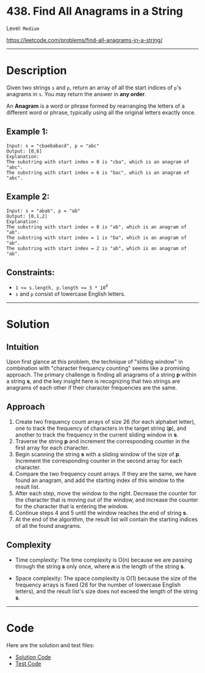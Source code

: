 # 438. Find All Anagrams in a String

Level: `Medium`

https://leetcode.com/problems/find-all-anagrams-in-a-string/

---

# Description

Given two strings `s` and `p`, return an array of all the start indices of `p`'s anagrams in `s`. You may return the answer in **any order**.

An **Anagram** is a word or phrase formed by rearranging the letters of a different word or phrase, typically using all the original letters exactly once.

## Example 1:

    Input: s = "cbaebabacd", p = "abc"
    Output: [0,6]
    Explanation:
    The substring with start index = 0 is "cba", which is an anagram of "abc".
    The substring with start index = 6 is "bac", which is an anagram of "abc".

## Example 2:

    Input: s = "abab", p = "ab"
    Output: [0,1,2]
    Explanation:
    The substring with start index = 0 is "ab", which is an anagram of "ab".
    The substring with start index = 1 is "ba", which is an anagram of "ab".
    The substring with start index = 2 is "ab", which is an anagram of "ab".

## Constraints:

- `1 <= s.length, p.length <= 3 * 10`<sup>`4`</sup>
- `s` and `p` consist of lowercase English letters.

---

# Solution

## Intuition
Upon first glance at this problem, the technique of "sliding window" in combination with "character frequency counting" seems like a promising approach. The primary challenge is finding all anagrams of a string **p** within a string **s**, and the key insight here is recognizing that two strings are anagrams of each other if their character frequencies are the same.

## Approach
1. Create two frequency count arrays of size 26 (for each alphabet letter), one to track the frequency of characters in the target string (**p**), and another to track the frequency in the current sliding window in **s**.
2. Traverse the string **p** and increment the corresponding counter in the first array for each character.
3. Begin scanning the string **s** with a sliding window of the size of **p**. Increment the corresponding counter in the second array for each character.
4. Compare the two frequency count arrays. If they are the same, we have found an anagram, and add the starting index of this window to the result list.
5. After each step, move the window to the right. Decrease the counter for the character that is moving out of the window, and increase the counter for the character that is entering the window.
6. Continue steps 4 and 5 until the window reaches the end of string **s**.
7. At the end of the algorithm, the result list will contain the starting indices of all the found anagrams.

## Complexity
- Time complexity:
  The time complexity is O(n) because we are passing through the string **s** only once, where **n** is the length of the string **s**.

- Space complexity:
  The space complexity is O(1) because the size of the frequency arrays is fixed (26 for the number of lowercase English letters), and the result list's size does not exceed the length of the string **s**.

---

# Code
Here are the solution and test files:
- [Solution Code](./solution.go)
- [Test Code](./solution_test.go)